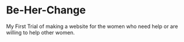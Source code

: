 # Be-Her-Change
My First Trial of making a website for the women who need help or are willing to help other women.
